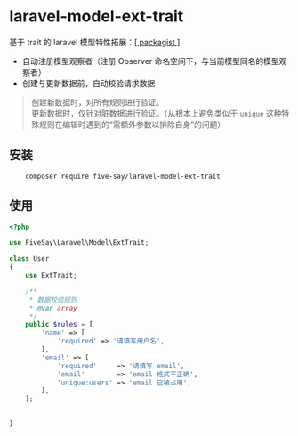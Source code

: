 # laravel-model-ext-trait
基于 trait 的 laravel 模型特性拓展：[[ packagist ]](https://packagist.org/packages/five-say/laravel-model-ext-trait)

- 自动注册模型观察者（注册 Observer 命名空间下，与当前模型同名的模型观察者）
- 创建与更新数据前，自动校验请求数据

> 创建新数据时，对所有规则进行验证。  
> 更新数据时，仅针对脏数据进行验证。（从根本上避免类似于 `unique` 这种特殊规则在编辑时遇到的“需额外参数以排除自身”的问题）

## 安装

```shell
    composer require five-say/laravel-model-ext-trait
```

## 使用

```php
<?php

use FiveSay\Laravel\Model\ExtTrait;

class User
{
    use ExtTrait;

    /**
     * 数据校验规则
     * @var array
     */
    public $rules = [
        'name' => [
            'required' => '请填写用户名',
        ],
        'email' => [
            'required'     => '请填写 email',
            'email'        => 'email 格式不正确',
            'unique:users' => 'email 已被占用',
        ],
    ];

    
}
```

